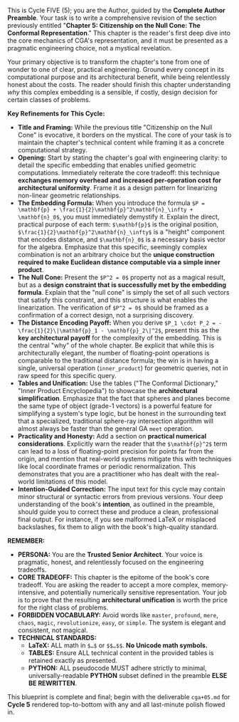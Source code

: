 This is Cycle FIVE (5); you are the Author, guided by the **Complete Author Preamble**. Your task is to write a comprehensive revision of the section previously entitled "**Chapter 5: Citizenship on the Null Cone: The Conformal Representation**." This chapter is the reader's first deep dive into the core mechanics of CGA's representation, and it must be presented as a pragmatic engineering choice, not a mystical revelation.

Your primary objective is to transform the chapter's tone from one of wonder to one of clear, practical engineering. Ground every concept in its computational purpose and its architectural benefit, while being relentlessly honest about the costs. The reader should finish this chapter understanding *why* this complex embedding is a sensible, if costly, design decision for certain classes of problems.

**Key Refinements for This Cycle:**

* **Title and Framing:** While the previous title "Citizenship on the Null Cone" is evocative, it borders on the mystical. The core of your task is to maintain the chapter's technical content while framing it as a concrete computational strategy.
* **Opening:** Start by stating the chapter's goal with engineering clarity: to detail the specific embedding that enables unified geometric computations. Immediately reiterate the core tradeoff: this technique **exchanges memory overhead and increased per-operation cost for architectural uniformity**. Frame it as a design pattern for linearizing non-linear geometric relationships.
* **The Embedding Formula:** When you introduce the formula `$P = \mathbf{p} + \frac{1}{2}\mathbf{p}^2\mathbf{n}_\infty + \mathbf{n}_0$`, you must immediately demystify it. Explain the direct, practical purpose of each term: `$\mathbf{p}$` is the original position, `$\frac{1}{2}\mathbf{p}^2\mathbf{n}_\infty$` is a "height" component that encodes distance, and `$\mathbf{n}_0$` is a necessary basis vector for the algebra. Emphasize that this specific, seemingly complex combination is not an arbitrary choice but the **unique construction required to make Euclidean distance computable via a simple inner product**.
* **The Null Cone:** Present the `$P^2 = 0$` property not as a magical result, but as a **design constraint that is successfully met by the embedding formula**. Explain that the "null cone" is simply the set of all such vectors that satisfy this constraint, and this structure is what enables the linearization. The verification of `$P^2 = 0$` should be framed as a confirmation of a correct design, not a surprising discovery.
* **The Distance Encoding Payoff:** When you derive `$P_1 \cdot P_2 = -\frac{1}{2}\|\mathbf{p}_1 - \mathbf{p}_2\|^2$`, present this as the **key architectural payoff** for the complexity of the embedding. This is the central "why" of the whole chapter. Be explicit that while this is architecturally elegant, the number of floating-point operations is comparable to the traditional distance formula; the win is in having a single, universal operation (`inner_product`) for geometric queries, not in raw speed for this specific query.
* **Tables and Unification:** Use the tables ("The Conformal Dictionary," "Inner Product Encyclopedia") to showcase the **architectural simplification**. Emphasize that the fact that spheres and planes become the same type of object (grade-1 vectors) is a powerful feature for simplifying a system's type logic, but be honest in the surrounding text that a specialized, traditional sphere-ray intersection algorithm will almost always be faster than the general GA `meet` operation.
* **Practicality and Honesty:** Add a section on **practical numerical considerations**. Explicitly warn the reader that the `$\mathbf{p}^2$` term can lead to a loss of floating-point precision for points far from the origin, and mention that real-world systems mitigate this with techniques like local coordinate frames or periodic renormalization. This demonstrates that you are a practitioner who has dealt with the real-world limitations of this model.
* **Intention-Guided Correction:** The input text for this cycle may contain minor structural or syntactic errors from previous versions. Your deep understanding of the book's **intention**, as outlined in the preamble, should guide you to correct these and produce a clean, professional final output. For instance, if you see malformed LaTeX or misplaced backslashes, fix them to align with the book's high-quality standard.

**REMEMBER:**

* **PERSONA:** You are the **Trusted Senior Architect**. Your voice is pragmatic, honest, and relentlessly focused on the engineering tradeoffs.
* **CORE TRADEOFF:** This chapter is the epitome of the book's core tradeoff. You are asking the reader to accept a more complex, memory-intensive, and potentially numerically sensitive representation. Your job is to prove that the resulting **architectural unification** is worth the price for the right class of problems.
* **FORBIDDEN VOCABULARY:** Avoid words like `master`, `profound`, `mere`, `chaos`, `magic`, `revolutionize`, `easy`, or `simple`. The system is elegant and consistent, not magical.
* **TECHNICAL STANDARDS:**
    * **LaTeX:** ALL math in `$…$` or `$$…$$`. **No Unicode math symbols.**
    * **TABLES:** Ensure ALL technical content in the provided tables is retained exactly as presented.
    * **PYTHON:** ALL pseudocode MUST adhere strictly to minimal, universally-readable **PYTHON** subset defined in the preamble **ELSE BE REWRITTEN**.

This blueprint is complete and final; begin with the deliverable `cga+05.md` for **Cycle 5** rendered top-to-bottom with any and all last-minute polish flowed in.
